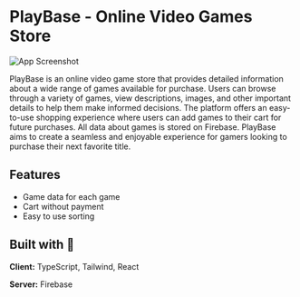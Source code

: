 # PlayBase - Online Video Games Store

![App Screenshot](/public/playbasegif.gif)

PlayBase is an online video game store that provides detailed information about a wide range of games available for purchase. Users can browse through a variety of games, view descriptions, images, and other important details to help them make informed decisions. The platform offers an easy-to-use shopping experience where users can add games to their cart for future purchases. All data about games is stored on Firebase. PlayBase aims to create a seamless and enjoyable experience for gamers looking to purchase their next favorite title.

## Features

- Game data for each game
- Cart without payment
- Easy to use sorting

## Built with 🔧

**Client:** TypeScript, Tailwind, React

**Server:** Firebase

